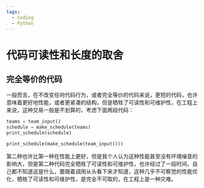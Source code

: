 ```yaml
---
tags:
  - Coding
  - Python
---
```


# 代码可读性和长度的取舍

## 完全等价的代码

一般而言，在不改变任何代码行为，或者完全等价的代码来说，更短的代码，也许意味着更好地性能，或者更紧凑的结构，但是牺牲了可读性和可维护性，在工程上来说，这种交易一般是不划算的，考虑下面两段代码：

```python
teams = team_input()
schedule = make_schedule(teams)
print_schedule(schedule)
```

```python
print_schedule(make_schedule(team_input()))
```

第二种也许比第一种在性能上更好，但是我个人认为这种性能甚至没有环境噪音的影响大，但是第二种代码完全牺牲了可读性和可维护性，也许经过了一段时间，自己都不知道这是什么，要跟着调用从头看下来才知道，这种几乎不可察觉的性能优化，牺牲了可读性和可维护性，是完全不可取的，在工程上是一种灾难。
